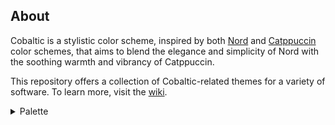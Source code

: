 ## About

Cobaltic is a stylistic color scheme, inspired by both [Nord](https://www.nordtheme.com/) and [Catppuccin](https://catppuccin.com/) color schemes, that aims to blend the elegance and simplicity of Nord with the soothing warmth and vibrancy of Catppuccin.

This repository offers a collection of Cobaltic-related themes for a variety of software. To learn more, visit the [wiki](https://github.com/mystjc/cobaltic-themes/wiki).

<details close>
<summary>Palette</summary>
&nbsp;
<table>
	<tr>
		<th>Color</th>
		<th>Type</th>
		<th>Value</th>
		<th>Color</th>
		<th>Type</th>
		<th>Value</th>
	</tr>
	<tr>
		<td><img src="https://place-hold.it/32/b3c8e1?text=+" width="24"/></td>
		<td>Foreground</td>
		<td><code>#b3c8e1</code></td>
		<td><img src="https://place-hold.it/32/242f3b?text=+" width="24"/></td>
		<td>Background</td>
		<td><code>#242f3b</code></td>
	</tr>
	<tr>
		<td><img src="https://place-hold.it/32/2b3947?text=+" width="24"/></td>
		<td>Color 0</td>
		<td><code>#2b3947</code></td>
		<td><img src="https://place-hold.it/32/344a5e?text=+" width="24"/></td>
		<td>Color 8</td>
		<td><code>#344a5e</code></td>
	</tr>
	<tr>
		<td><img src="https://place-hold.it/32/c3514f?text=+" width="24"/></td>
		<td>Color 1</td>
		<td><code>#c3514f</code></td>
		<td><img src="https://place-hold.it/32/ee6a65?text=+" width="24"/></td>
		<td>Color 9</td>
		<td><code>#ee6a65</code></td>
	</tr>
	<tr>
		<td><img src="https://place-hold.it/32/8bbb65?text=+" width="24"/></td>
		<td>Color 2</td>
		<td><code>#8bbb65</code></td>
		<td><img src="https://place-hold.it/32/ace37e?text=+" width="24"/></td>
		<td>Color 10</td>
		<td><code>#ace37e</code></td>
	</tr>
	<tr>
		<td><img src="https://place-hold.it/32/c4a053?text=+" width="24"/></td>
		<td>Color 3</td>
		<td><code>#c4a053</code></td>
		<td><img src="https://place-hold.it/32/eec36a?text=+" width="24"/></td>
		<td>Color 11</td>
		<td><code>#eec36a</code></td>
	</tr>
	<tr>
		<td><img src="https://place-hold.it/32/5c87bb?text=+" width="24"/></td>
		<td>Color 4</td>
		<td><code>#5c87bb</code></td>
		<td><img src="https://place-hold.it/32/76a6e4?text=+" width="24"/></td>
		<td>Color 12</td>
		<td><code>#76a6e4</code></td>
	</tr>
	<tr>
		<td><img src="https://place-hold.it/32/b066b9?text=+" width="24"/></td>
		<td>Color 5</td>
		<td><code>#b066b9</code></td>
		<td><img src="https://place-hold.it/32/d580e0?text=+" width="24"/></td>
		<td>Color 13</td>
		<td><code>#d580e0</code></td>
	</tr>
	<tr>
		<td><img src="https://place-hold.it/32/5ba0b7?text=+" width="24"/></td>
		<td>Color 6</td>
		<td><code>#5ba0b7</code></td>
		<td><img src="https://place-hold.it/32/76c4e0?text=+" width="24"/></td>
		<td>Color 14</td>
		<td><code>#76c4e0</code></td>
	</tr>
	<tr>
		<td><img src="https://place-hold.it/32/aac2df?text=+" width="24"/></td>
		<td>Color 7</td>
		<td><code>#aac2df</code></td>
		<td><img src="https://place-hold.it/32/c2ddff?text=+" width="24"/></td>
		<td>Color 15</td>
		<td><code>#c2ddff</code></td>
	</tr>
</table>
</details>
